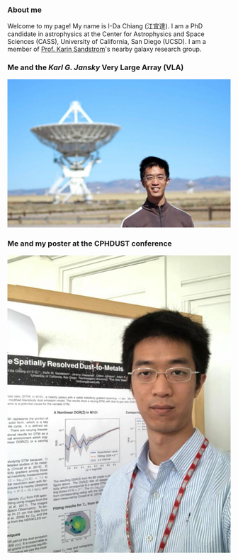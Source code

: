 ### About me
Welcome to my page! My name is I-Da Chiang (江宜達). I am a PhD candidate in astrophysics at the Center for Astrophysics and Space Sciences (CASS), University of California, San Diego (UCSD). I am a member of <a href="http://karinsandstrom.github.io/" target="_blank">Prof. Karin Sandstrom</a>'s nearby galaxy research group.

### Me and the *Karl G. Jansky* Very Large Array (VLA)
![Me_and_VLA](photo_vla.jpg)

### Me and my poster at the CPHDUST conference
![Me_at_CPHDUST](photo_cphdust.jpg)
